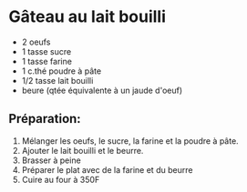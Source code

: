 # Gâteau au lait bouilli

- 2 oeufs
- 1 tasse sucre
- 1 tasse farine
- 1 c.thé poudre à pâte
- 1/2 tasse lait bouilli
- beure (qtée équivalente à un jaude d'oeuf)

## Préparation:

1. Mélanger les oeufs, le sucre, la farine et la poudre à pâte.
2. Ajouter le lait bouilli et le beurre.
3. Brasser à peine
4. Préparer le plat avec de la farine et du beurre
5. Cuire au four à 350F
